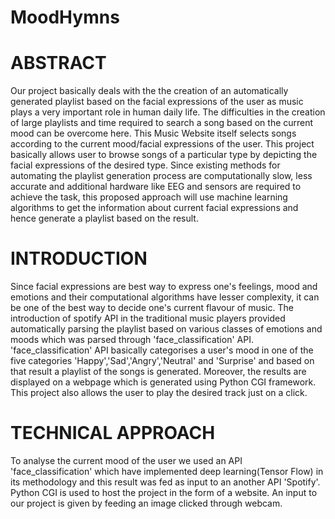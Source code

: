 # MoodHymns
# ABSTRACT
Our project basically deals with the the creation of an automatically generated playlist based on the facial expressions of the user as music plays a very important role in human daily life. The difficulties in the creation of large playlists and time required to search a song based on the current mood can be overcome here. This Music Website itself selects songs according to the current mood/facial expressions of the user.
This project basically allows user to browse songs of a particular type by depicting the facial expressions of the desired type.
Since existing methods for automating the playlist generation process are computationally slow, less accurate and additional hardware like EEG and sensors are required to achieve the task, this proposed approach will use machine learning algorithms to get the information about current facial expressions and hence generate a playlist based on the result.
# INTRODUCTION
Since facial expressions are best way to express one's feelings, mood and emotions and their computational algorithms have lesser complexity, it can be one of the best way to decide one's current flavour of music.
The introduction of spotify API in the traditional music players provided automatically parsing the playlist based on various classes of emotions and moods which was parsed through 'face_classification' API.
'face_classification' API basically categorises a user's mood in one of the five categories 'Happy','Sad','Angry','Neutral' and 'Surprise' and based on that result a playlist of the songs is generated. Moreover, the results are displayed on a webpage which is generated using Python CGI framework. 
This project also allows the user to play the desired track just on a click.
# TECHNICAL APPROACH
To analyse the current mood of the user we used an API 'face_classification' which have implemented deep learning(Tensor Flow) in its methodology and this result was fed as input to an another API 'Spotify'.
Python CGI is used to host the project in the form of a website.
An input to our project is given by feeding an image clicked through webcam.


